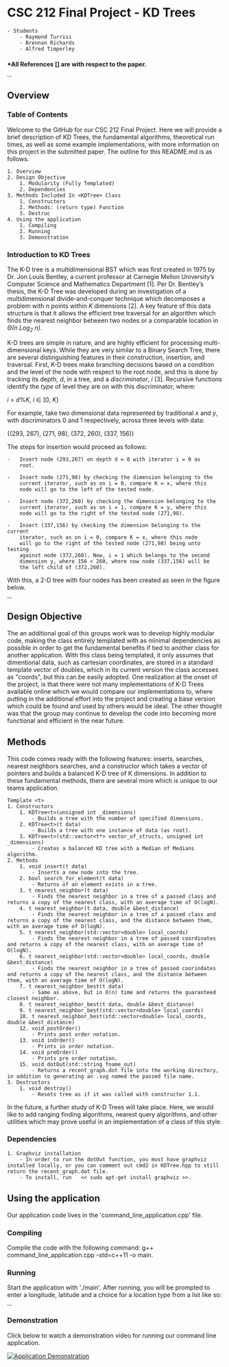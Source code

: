 # CSC 212 Final Project - KD Trees
~~~
- Students
    - Raymond Turrisi
    - Brennan Richards
    - Alfred Timperley
~~~
#### *All References [] are with respect to the paper.

<img src="./media/tree.png" alt="image" style="zoom:20%;" />

## Overview
### Table of Contents
Welcome to the GitHub for our CSC 212 Final Project. Here we will provide a brief description of KD Trees, the fundamental algorithms, theoretical run times, as well as some example implementations, with more information on this project in the submitted paper. The outline for this README.md is as follows.

~~~
1. Overview
2. Design Objective
    1. Modularity (Fully Templated)
    2. Dependencies
3. Methods Included In <KDTree> Class
    1. Constructors
    2. Methods: (return type) Function
    3. Destruc
4. Using the application
    1. Compiling
    2. Running
    3. Demonstration
~~~

### Introduction to KD Trees
The K-D tree is a multidimensional BST which was first created in 1975
by Dr. Jon Louis Bentley, a current professor at Carnegie Mellon
University’s Computer Science and Mathematics Department [1]. Per Dr.
Bentley’s thesis, the K-D Tree was developed during an investigation of
a multidimensional divide-and-conquer technique which decomposes a
problem with *n* points within *K* dimensions [2]. A key feature of this
data structure is that it allows the efficient tree traversal for an
algorithm which finds the nearest neighbor between two nodes or a
comparable location in <em>Θ(n Log<sub>2</sub> n)</em>.

K-D trees are simple in nature, and are highly efficient for processing
multi-dimensional keys. While they are very similar to a Binary Search
Tree, there are several distinguishing features in their construction,
insertion, and traversal. First, K-D trees make branching decisions
based on a condition and the level of the node with respect to the root
node, and this is done by tracking its depth, *d*, in a tree, and a
*discriminator*, *i* [3]. Recursive functions identify the *type* of level
they are on with this discriminator, where:

*i* = *d*%*K*,  *i* ∈ \[0, *K*\)

For example, take two dimensional data represented by traditional *x*
and *y*, with discriminators 0 and 1 respectively, across three levels
with data:

{(293, 267), (271, 98), (372, 260), (337, 156)}

The steps for insertion would proceed as follows:
~~~
-   Insert node (293,267) on depth d = 0 with iterator i = 0 as
    root.

-   Insert node (271,98) by checking the dimension belonging to the
    current iterator, such as on i = 0, compare K = x, where this
    node will go to the left of the tested node.

-   Insert node (372,260) by checking the dimension belonging to the
    current iterator, such as on i = 1, compare K = y, where this
    node will go to the right of the tested node (271,98).

-   Insert (337,156) by checking the dimension belonging to the current
    iterator, such as on i = 0, compare K = x, where this node
    will go to the right of the tested node (271,98) being unto testing
    against node (372,260). Now, i = 1 which belongs to the second
    dimension y, where 156 < 260, where now node (337,156) will be
    the left child of (372,260).
~~~

With this, a 2-D tree with four nodes has been created as seen in the figure below.

<img src="./media/example1.png" alt="image" style="zoom:20%;" />

## Design Objective
The an additional goal of this groups work was to develop highly modular code, making the class entirely templated with as minimal dependencies as possible in order to get the fundamental benefits if tied to another class for another application. With this class being templated, it only assumes that dimentional data, such as cartesian coordinates, are stored in a standard template vector of doubles, which in its current version the class accesses as "coords", but this can be easily adopted.
One realization at the onset of the project, is that there were not many implementations of K-D Trees available online which we would compare our implementations to, where putting in the additional effort into the project and creating a base version which could be found and used by others would be ideal. The other thought was that the group may continue to develop the code into becoming more functional and efficient in the near future.

## Methods
This code comes ready with the following features: inserts, searches, nearest neighbors searches, and a constructor which takes a vector of pointers and builds a balanced K-D tree of K dimensions. In addition to these fundamental methods, there are several more which is unique to our teams application. 
~~~
Template <t>
1. Constructors
    1. KDTree<t>(unsigned int _dimensions)
        - Builds a tree with the number of specified dimensions. 
    2. KDTree<t>(t data)
        - Builds a tree with one instance of data (as root). 
    3. KDTree<t>(std::vector<t*> vector_of_structs, unsigned int _dimensions)
        - Creates a balanced KD tree with a Median of Medians algorithm. 
2. Methods
    1. void insert(t data)
        - Inserts a new node into the tree. 
    2. bool search_for_element(t data)
        - Returns of an element exists in a tree. 
    3. t nearest_neighbor(t data)
        - Finds the nearest neighbor in a tree of a passed class and returns a copy of the nearest class, with an average time of O(logN).
    4. t nearest_neighbor(t data, double &best_distance)
        - Finds the nearest neighbor in a tree of a passed class and returns a copy of the nearest class, and the distance between them, with an average time of O(logN).
    5. t nearest_neighbor(std::vector<double> local_coords)
        - Finds the nearest neighbor in a tree of passed coordinates and returns a copy of the nearest class, with an average time of O(logN).
    6. t nearest_neighbor(std::vector<double> local_coords, double &best_distance)
        - Finds the nearest neighbor in a tree of passed coorindates and returns a copy of the nearest class, and the distance between them, with an average time of O(logN).
    7. t nearest_neighbor_best(t data)
        - Same as above, but in O(n) time and returns the guaranteed closest neighbor. 
    8. t nearest_neighbor_best(t data, double &best_distance)
    9. t nearest_neighbor_best(std::vector<double> local_coords)
    10. t nearest_neighbor_best(std::vector<double> local_coords, double &best_distance)
    12. void postOrder()
        - Prints post order notation.
    13. void inOrder()
        - Prints in order notation.
    14. void preOrder()
        - Prints pre order notation. 
    15. void dotOut(std::string fname_out)
        - Returns a recent_graph.dot file into the working directory, in addition to generating an .svg named the passed file name. 
3. Destructors
    1. void destroy()
        - Resets tree as if it was called with constructor 1.1.
~~~
In the future, a further study of K-D Trees will take place. Here, we would like to add ranging finding algorithms, nearest query algorithms, and other utilities which may prove useful in an implementation of a class of this style. 

### Dependencies
~~~
1. Graphviz installation
    - In order to run the dotOut function, you must have graphviz installed locally, or you can comment out cmd2 in KDTree.hpp to still return the recent_graph.dot file. 
    - To install, run   << sudo apt-get install graphviz >>.
~~~
## Using the application

Our application code lives in the 'command_line_application.cpp' file.

### Compiling
Compile the code with the following command: g++ command_line_application.cpp -std=c++11 -o main.

### Running
Start the application with './main'. After running, you will be prompted to enter a longitude, latitude and a choice for a location type from a list like so:

<img src="./media/CSC212-Final-Project-Demo.png" alt="image" style="zoom:20%;" />

### Demonstration
Click below to watch a demonstration video for running our command line application.

[![Application Demonstration](./media/video-thumbnail.png)](https://youtu.be/v1EXNSsBulI)
